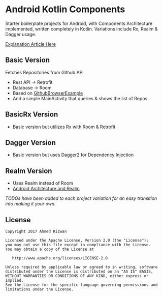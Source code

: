 # Android Kotlin Components
Starter boilerplate projects for Android, with Components Architecture implemented, written completely in Kotlin. Variations include Rx, Realm & Dagger usage.

[Explanation Article Here](https://medium.com/@ahmedrizwan)

## Basic Version 
Fetches Repositories from Github API 
- Rest API -> Retrofit 
- Database -> Room 
- Based on [GithubBrowserExample](https://github.com/googlesamples/android-architecture-components)
- And a simple MainActivity that queries & shows the list of Repos

## BasicRx Version
- Basic version but utilizes Rx with Room & Retrofit

## Dagger Version
- Basic version but uses Dagger2 for Dependency Injection

## Realm Version
- Uses Realm instead of Room
- [Android Architecture and Realm](https://academy.realm.io/posts/android-architecture-components-and-realm/)

*TODOs have been added to each project variation for an easy transition into making it your own.*

## License 
```
Copyright 2017 Ahmed Rizwan

Licensed under the Apache License, Version 2.0 (the "License");
you may not use this file except in compliance with the License.
You may obtain a copy of the License at

   http://www.apache.org/licenses/LICENSE-2.0

Unless required by applicable law or agreed to in writing, software
distributed under the License is distributed on an "AS IS" BASIS,
WITHOUT WARRANTIES OR CONDITIONS OF ANY KIND, either express or implied.
See the License for the specific language governing permissions and
limitations under the License.
```
